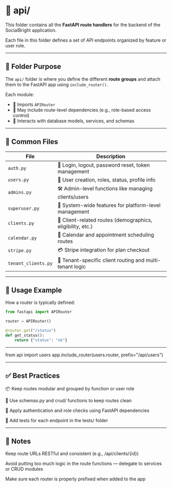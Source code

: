 # 📂 api/

This folder contains all the **FastAPI route handlers** for the backend of the SocialBright application.

Each file in this folder defines a set of API endpoints organized by feature or user role.

---

## 📁 Folder Purpose

The `api/` folder is where you define the different **route groups** and attach them to the FastAPI app using `include_router()`.

Each module:
- 📌 Imports `APIRouter`
- 🔐 May include route-level dependencies (e.g., role-based access control)
- 🧩 Interacts with database models, services, and schemas

---

## 📄 Common Files

| File                    | Description                                               |
|-------------------------|---------------------------------------------------------  |
| `auth.py`               | 🔐 Login, logout, password reset, token management        |
| `users.py`              | 👤 User creation, roles, status, profile info             |
| `admins.py`             | 🛠️ Admin-level functions like managing clients/users      |
| `superuser.py`          | 👑 System-wide features for platform-level management     |
| `clients.py`            | 🧍 Client-related routes (demographics, eligibility, etc.)|
| `calendar.py`           | 📆 Calendar and appointment scheduling routes             |
| `stripe.py`             | 💳 Stripe integration for plan checkout                   |
| `tenant_clients.py`     | 🏢 Tenant-specific client routing and multi-tenant logic  |

---

## 🧠 Usage Example

How a router is typically defined:

```python
from fastapi import APIRouter

router = APIRouter()

@router.get("/status")
def get_status():
    return {"status": "ok"}
```
---

from api import users
app.include_router(users.router, prefix="/api/users")

---
## ✅ Best Practices

📦 Keep routes modular and grouped by function or user role

🧩 Use schemas.py and crud/ functions to keep routes clean

🔐 Apply authentication and role checks using FastAPI dependencies

🧪 Add tests for each endpoint in the tests/ folder

---

## 📌 Notes

Keep route URLs RESTful and consistent (e.g., /api/clients/{id})

Avoid putting too much logic in the route functions — delegate to services or CRUD modules

Make sure each router is properly prefixed when added to the app



